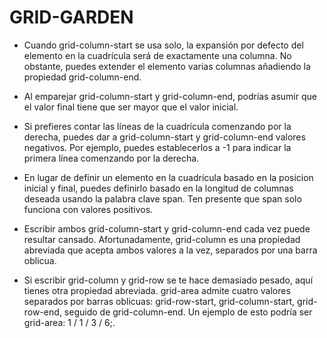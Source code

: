 # GRID-GARDEN

- Cuando grid-column-start se usa solo, la expansión por defecto del elemento en la cuadrícula será de exactamente una columna. No obstante, puedes extender el elemento varias columnas añadiendo la propiedad grid-column-end.

- Al emparejar grid-column-start y grid-column-end, podrías asumir que el valor final tiene que ser mayor que el valor inicial. 
  
 - Si prefieres contar las líneas de la cuadrícula comenzando por la derecha, puedes dar a grid-column-start y grid-column-end valores negativos. Por ejemplo, puedes establecerlos a -1 para indicar la primera línea comenzando por la derecha.

- En lugar de definir un elemento en la cuadrícula basado en la posicion inicial y final, puedes definirlo basado en la longitud de columnas deseada usando la palabra clave span. Ten presente que span solo funciona con valores positivos.

- Escribir ambos grid-column-start y grid-column-end cada vez puede resultar cansado. Afortunadamente, grid-column es una propiedad abreviada que acepta ambos valores a la vez, separados por una barra oblicua.

- Si escribir grid-column y grid-row se te hace demasiado pesado, aquí tienes otra propiedad abreviada. grid-area admite cuatro valores separados por barras oblicuas: grid-row-start, grid-column-start, grid-row-end, seguido de grid-column-end.
Un ejemplo de esto podría ser grid-area: 1 / 1 / 3 / 6;.